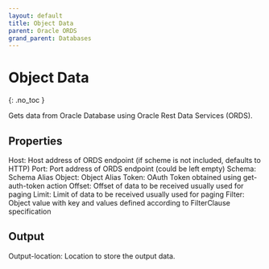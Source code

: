 ```yaml
---
layout: default
title: Object Data
parent: Oracle ORDS
grand_parent: Databases
---
```


# Object Data
{: .no_toc }

Gets data from Oracle Database using Oracle Rest Data Services (ORDS).

## Properties

Host: Host address of ORDS endpoint (if scheme is not included, defaults to HTTP)
Port: Port address of ORDS endpoint (could be left empty)
Schema: Schema Alias
Object: Object Alias
Token: OAuth Token obtained using get-auth-token action
Offset: Offset of data to be received usually used for paging
Limit: Limit of data to be received usually used for paging
Filter: Object value with key and values defined according to FilterClause specification

## Output
Output-location: Location to store the output data.
